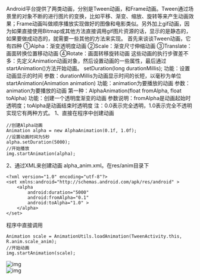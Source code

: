 Android平台提供了两类动画，分别是Tween动画，和Frame动画。Tween通过场景里的对象不断的进行图片的变换，比如平移、渐变、缩放、旋转等来产生动画效果；Frame动画叫做顺序播放实现做好的图像和电影类似。另外加上gif动画，因为如果直接使用Bitmap或其他方法直接调用gif图片资源的话，显示的是静态的，如果要做成动态的，就需要一些其他的方法来实现。
首先来谈谈Tween动画，它有四种
①Alpha：渐变透明度动画
②Scale：渐变尺寸伸缩动画
③Translate：画面转换位置移动动画
④Rotate：画面转移旋转动画
这些动画的执行步骤差不多：先定义Animation动画对象，然后设置动画的一些属性，最后通过startAnimation()方法开始动画。
setDuration(long durationMillis);
功能：设置动画显示的时间
参数：durationMillis为动画显示时间的长短，以毫秒为单位
startAnimation(Animation animation)
功能：animation为要播放的动画
参数：animation为要播放的动画
第一种：AlphaAnimation(float fromAlpha, float toAlpha)
功能：创建一个透明度渐变的动画
参数说明：fromAlpha是动画起始时透明度；toAlpha是动画结束时透明度
注：0.0表示完全透明，1.0表示完全不透明
实现它有两种方式。
1、直接在程序中创建动画
```  
//创建Alpha动画 
Animation alpha = new AlphaAnimation(0.1f, 1.0f); 
//设置动画时间为5秒 
alpha.setDuration(5000); 
//开始播放 
img.startAnimation(alpha);
```
2、通过XML来创建动画
alpha_anim.xml。在res/anim目录下
```  
<?xml version="1.0" encoding="utf-8"?>
<set xmlns:android="http://schemas.android.com/apk/res/android" >
    <alpha
        android:duration="5000"
        android:fromAlpha="0.1"
        android:toAlpha="1.0" >
    </alpha>
</set>
```
程序中直接调用
```  
Animation scale = AnimationUtils.loadAnimation(TweenActivity.this, R.anim.scale_anim); 
//开始动画 
img.startAnimation(scale); 
```
![img](http://emanual.github.io/md-android/img/media_animation/02_animation.png)  
![img](http://emanual.github.io/md-android/img/media_animation/02_animation2.png)
